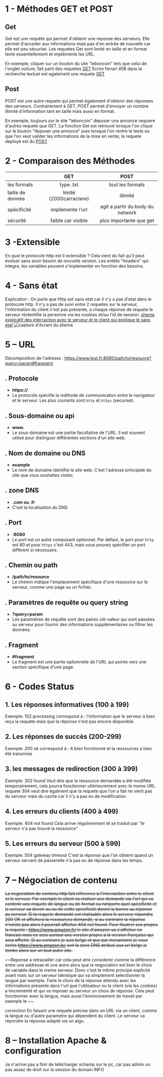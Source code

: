 # 1 - Méthodes GET et POST

## Get 
Get est une requête qui permet d'obtenir une reponse des serveurs.
	Elle permet d'acceder aux informations mais pas d'en entrée de nouvelle car elle est peu sécurisé.
	Les requetes Get sont limité en taille et en format texte essentiellement et implémente les URL.
	
En exemple, cliquer sur un bouton du site "leboncoin" tels que celui de l'onglet voiture, fait parti des requetes [GET](https://www.leboncoin.fr/voitures/offres?locations) Ecrire ferrari 458 dans la recherche textuel est egalement une requete [GET](https://www.leboncoin.fr/recherche?category=2&text=ferrari+458)

## Post
POST est une autre requete qui permet également d'obtenir des réponses des serveurs.
Contrairement à GET, POST permet d'envoyer un nombre illimité d'information tant en taille mais aussi en format.

En exemple, toujours sur le site "leboncoin" déposer une annonce requiere d'autres requete que GET.
La fonction Get est retrouvé lorsque l'on clique sur le bouton "deposer une annonce" puis lorsque l'on rentre le texte ou que l'on veut valider les informations de la mise en vente, la requete deployé est du [POST](https://www.leboncoin.fr/deposer-une-annonce)





# 2 - Comparaison des Méthodes

|       | GET | POST |
|:------|:---------:|:----------:|
|les formats|type .txt|tout les formats|
|taille de donnée|limité (2000carractere)|illimité|
|spécificité|implémente l'url|agit a partir du body du network|
|sécurité|faible car visible|plus importante que get|





# 3 -Extensible

En quoi le protocole http est il extensible ?
	Cela vient du fait qu'il peut évoluer sans avoir besoin de nouvelle version.
	Les entête "headers" qui integre, les variables peuvent s'implementer en fonction des besoins.
	
	
	
	
# 4 - Sans état

Explication :
	On parle que Http est sans etat car il n'y a pas d'etat dans le protocole http. Il n'y a pas de suivi entre 2 requetes sur le serveur, l'information du client n'est pas présente, a chaque réponse de requete le serveur réidentifie la personne via les cookies et/ou l'id de session.
	[shema explicatif des interraction avec le serveur et le client qui explique le sans etat](https://docs.google.com/document/d/1JLvWOxeNOCab81PBlJ6wduIFFk0TPR5RLJqAxNqsRd4/edit)
![capture d'écrant du shema](https://github.com/user-attachments/assets/37615fd2-fd75-4058-8a11-640c5573e5f1)

	
	
	
# 5 – URL

Décomposition de l'adresse : https://www.test.fr:8080/path/to/resource?query=param#fragment

## . **Protocole**
   - **https://**
   - Le protocole spécifie la méthode de communication entre le navigateur et le serveur. Les plus courants sont `http` et `https` (sécurisé).

## . **Sous-domaine ou api**
   - **www.**
   - Le sous-domaine est une partie facultative de l'URL. Il est souvent utilisé pour distinguer différentes sections d'un site web.

## . **Nom de domaine ou DNS**
   - **example**
   - Le nom de domaine identifie le site web. C'est l'adresse principale du site que vous souhaitez visiter.

## . **zone DNS**
   - **.com ou .fr**
   - C'est la localisation du DNS
## . **Port**
   - **:8080**
   - Le port est un autre composant optionnel. Par défaut, le port pour `http` est 80 et pour `https` c'est 443, mais vous pouvez spécifier un port différent si nécessaire.

## . **Chemin ou path**
   - **/path/to/resource**
   - Le chemin indique l'emplacement spécifique d'une ressource sur le serveur, comme une page ou un fichier.

## . **Paramètres de requête ou query string**
   - **?query=param**
   - Les paramètres de requête sont des paires clé-valeur qui sont passées au serveur pour fournir des informations supplémentaires ou filtrer les données.

## . **Fragment**
   - **#fragment**
   - Le fragment est une partie optionnelle de l'URL qui pointe vers une section spécifique d'une page.





# 6 - Codes Status

## 1. Les réponses informatives (100 à 199)
Exemple: 102 processing correspond à : l'information que le serveur à bien reçu la requete mais que la réponse n'est pas encore disponible.

## 2. Les réponses de succès (200-299)
Exemple: 200 ok correspond à : A bien fonctionné et la ressources a bien été transmise
	
## 3. les messages de redirection (300 à 399)
Exemple: 302 found Veut dire que la ressource demandée a été modifiée temporairement, cela pourra fonctionner ultérieurement avec le meme URL.
requete 304 veut dire égalment que la requete que l'on a fait ne vient pas du serveur mais du cache car il n'y a pas eu de modification.


## 4. Les erreurs du clients (400 à 499)
Exemple: 404 not found Cela arrive régulierement et se traduit par "le serveur n'a pas trouvé la ressource"

## 5. Les erreurs du serveur (500 à 599)
Exemple: 504 gateway timeout C'est la réponse que l'on obtient quand un serveur servant de passerelle n'a pas eu de réponse dans les temps.
	
	
# 7 – Négociation de contenu

~~La negociation de contenu http fait référence à l'interraction entre le client et le serveur. Par exemple le client va réaliser une demande via l'url qui va contenir une requete de langue ou de format ou nimporte quel spécificité et le serveur va devoir au vu de cette spécificité donné la bonne au réponse au serveur.
Si la requete demandé est réalisable alors le serveur répondra 200 OK et affichera la ressources demandé, si au contraire la réponse n'existe pas alors il pourrait afficher 404 not found.
Pour illustrer ses propos la requete : https://www.amazon.fr/ le site d'amazon va s'afficher en francais mais ce sera surtout une version propre a la version française qui sera affiché. Si au contraire je suis belge et que par mecanisme je veux écrire https://www.amazon.be soit la zone DNS atribué aux url belge je tombe alors sur un tout autre site.~~


~~Reponse a retravailler car cela peut etre considerer comme la différence entre une addresse et une autre alors que la negociation est bien le choix de variable dans le meme serveur.
Donc c'est le même principe explicité avant mais sur un serveur identique qui va simplement selectionner la langue par exemple. Faire le choix de la réponse attendu avec les informations présente dans l'url que l'utilisateur ou le client (via les cookies) a imcrementé et qui va imposer au serveur un choix de réponse. Cela peut fonctionner avec la langue, mais aussi l'environnement de travail par exemple le  ~~

*correction*
En faisant une requete précise dans un URL via un client, comme la langue ou d'autre parametre qui dépendent du client. Le serveur va répondre la réponse adapté via un algo.



# 8 – Installation Apache & configuration
Je n'arrive pas a finir de télécharger xchamp sur le pc, car pas admin ou pas assez de droit sur la session du domain INFO




	


